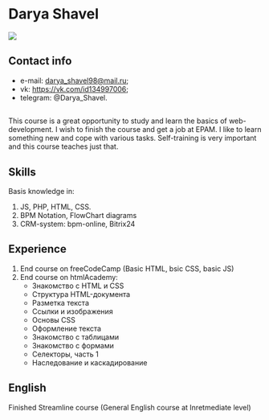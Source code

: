 # Darya Shavel
![](https://sun9-27.userapi.com/c639328/v639328006/1369a/eAWGUk8Pa04.jpg)
## Contact info
- e-mail: darya_shavel98@mail.ru;
- vk: https://vk.com/id134997006;
- telegram: @Darya_Shavel.

## 
This course is a great opportunity to study and learn the basics of web-development. I wish to finish the course and get a job at EPAM. I like to learn something new and cope with various tasks. Self-training is very important and this course teaches just that.

## Skills 

Basis knowledge in: 
1. JS, PHP, HTML, CSS.
2. BPM Notation, FlowChart diagrams
3. CRM-system: bpm-online, Bitrix24

## Experience 

1. End course on freeCodeCamp (Basic HTML, bsic CSS, basic JS)
2. End course on htmlAcademy:
    - Знакомство с HTML и CSS
    - Структура HTML-документа
    - Разметка текста
    - Ссылки и изображения
    - Основы СSS
    - Оформление текста
    - Знакомство с таблицами
    - Знакомство с формами
    - Селекторы, часть 1
    - Наследование и каскадирование
## English
Finished Streamline course (General English course at Inretmediate level)
